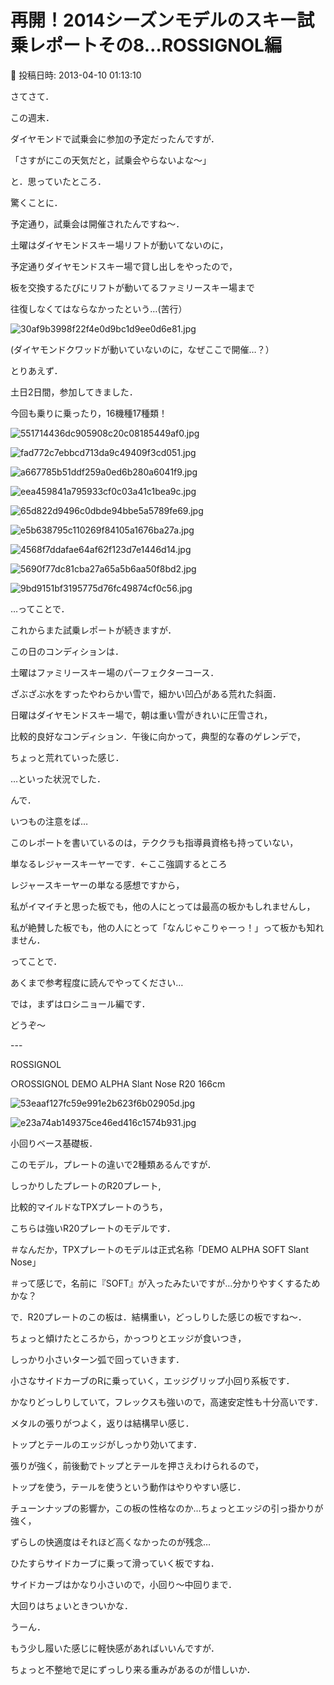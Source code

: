 # 再開！2014シーズンモデルのスキー試乗レポートその8…ROSSIGNOL編

📅 投稿日時: 2013-04-10 01:13:10

さてさて．


この週末．


ダイヤモンドで試乗会に参加の予定だったんですが．


「さすがにこの天気だと，試乗会やらないよな～」


と．思っていたところ．


驚くことに．


予定通り，試乗会は開催されたんですね～．





土曜はダイヤモンドスキー場リフトが動いてないのに，


予定通りダイヤモンドスキー場で貸し出しをやったので，


板を交換するたびにリフトが動いてるファミリースキー場まで


往復しなくてはならなかったという…(苦行）




![30af9b3998f22f4e0d9bc1d9ee0d6e81.jpg](images/30af9b3998f22f4e0d9bc1d9ee0d6e81.jpg)




(ダイヤモンドクワッドが動いていないのに，なぜここで開催…？）





とりあえず．


土日2日間，参加してきました．


今回も乗りに乗ったり，16機種17種類！




![551714436dc905908c20c08185449af0.jpg](images/551714436dc905908c20c08185449af0.jpg)









![fad772c7ebbcd713da9c49409f3cd051.jpg](images/fad772c7ebbcd713da9c49409f3cd051.jpg)









![a667785b51ddf259a0ed6b280a6041f9.jpg](images/a667785b51ddf259a0ed6b280a6041f9.jpg)









![eea459841a795933cf0c03a41c1bea9c.jpg](images/eea459841a795933cf0c03a41c1bea9c.jpg)









![65d822d9496c0dbde94bbe5a5789fe69.jpg](images/65d822d9496c0dbde94bbe5a5789fe69.jpg)









![e5b638795c110269f84105a1676ba27a.jpg](images/e5b638795c110269f84105a1676ba27a.jpg)









![4568f7ddafae64af62f123d7e1446d14.jpg](images/4568f7ddafae64af62f123d7e1446d14.jpg)









![5690f77dc81cba27a65a5b6aa50f8bd2.jpg](images/5690f77dc81cba27a65a5b6aa50f8bd2.jpg)









![9bd9151bf3195775d76fc49874cf0c56.jpg](images/9bd9151bf3195775d76fc49874cf0c56.jpg)







…ってことで．


これからまた試乗レポートが続きますが．





この日のコンディションは．


土曜はファミリースキー場のパーフェクターコース．


ざぶざぶ水をすったやわらかい雪で，細かい凹凸がある荒れた斜面．


日曜はダイヤモンドスキー場で，朝は重い雪がきれいに圧雪され，


比較的良好なコンディション．午後に向かって，典型的な春のゲレンデで，


ちょっと荒れていった感じ．


…といった状況でした．





んで．


いつもの注意をば…


このレポートを書いているのは，テククラも指導員資格も持っていない，


単なるレジャースキーヤーです．←ここ強調するところ


レジャースキーヤーの単なる感想ですから，


私がイマイチと思った板でも，他の人にとっては最高の板かもしれませんし，


私が絶賛した板でも，他の人にとって「なんじゃこりゃーっ！」って板かも知れません．


ってことで．


あくまで参考程度に読んでやってください…





では，まずはロシニョール編です．


どうぞ～


---[]()





ROSSIGNOL





○ROSSIGNOL DEMO ALPHA Slant Nose R20 166cm




![53eaaf127fc59e991e2b623f6b02905d.jpg](images/53eaaf127fc59e991e2b623f6b02905d.jpg)









![e23a74ab149375ce46ed416c1574b931.jpg](images/e23a74ab149375ce46ed416c1574b931.jpg)







小回りベース基礎板．


このモデル，プレートの違いで2種類あるんですが．


しっかりしたプレートのR20プレート,


比較的マイルドなTPXプレートのうち，


こちらは強いR20プレートのモデルです．


＃なんだか，TPXプレートのモデルは正式名称「DEMO ALPHA SOFT Slant Nose」


＃って感じで，名前に『SOFT』が入ったみたいですが…分かりやすくするためかな？





で．R20プレートのこの板は．結構重い，どっしりした感じの板ですね～．


ちょっと傾けたところから，かっつりとエッジが食いつき，


しっかり小さいターン弧で回っていきます．


小さなサイドカーブのRに乗っていく，エッジグリップ小回り系板です．


かなりどっしりしていて，フレックスも強いので，高速安定性も十分高いです．


メタルの張りがつよく，返りは結構早い感じ．


トップとテールのエッジがしっかり効いてます．


張りが強く，前後動でトップとテールを押さえわけられるので，


トップを使う，テールを使うという動作はやりやすい感じ．


チューンナップの影響か，この板の性格なのか…ちょっとエッジの引っ掛かりが強く，


ずらしの快適度はそれほど高くなかったのが残念…


ひたすらサイドカーブに乗って滑っていく板ですね．


サイドカーブはかなり小さいので，小回り～中回りまで．


大回りはちょいときついかな．


うーん．


もう少し履いた感じに軽快感があればいいんですが．


ちょっと不整地で足にずっしり来る重みがあるのが惜しいか．
